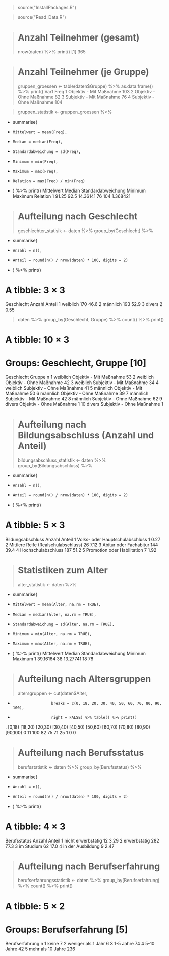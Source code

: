 
> source("InstallPackages.R")

> source("Read_Data.R")

> # Anzahl Teilnehmer (gesamt)
> nrow(daten) %>% print()
[1] 365

> # Anzahl Teilnehmer (je Gruppe)
> gruppen_groessen <- table(daten$Gruppe) %>% as.data.frame() %>% print()
                       Var1 Freq
1   Objektiv - Mit Maßnahme  103
2  Objektiv - Ohne Maßnahme   82
3  Subjektiv - Mit Maßnahme   76
4 Subjektiv - Ohne Maßnahme  104

> gruppen_statistik <- gruppen_groessen %>% 
+   summarise(
+     Mittelwert = mean(Freq),
+     Median = median(Freq),
+     Standardabweichung = sd(Freq),
+     Minimum = min(Freq),
+     Maximum = max(Freq),
+     Relation = max(Freq) / min(Freq)
+   ) %>% print()
  Mittelwert Median Standardabweichung Minimum Maximum Relation
1      91.25   92.5           14.36141      76     104 1.368421

> # Aufteilung nach Geschlecht
> geschlechter_statisik <- daten %>% group_by(Geschlecht) %>%
+   summarise(
+     Anzahl = n(),
+     Anteil = round(n() / nrow(daten) * 100, digits = 2)
+   ) %>% print()
# A tibble: 3 × 3
  Geschlecht Anzahl Anteil
  <fct>       <int>  <dbl>
1 weiblich      170  46.6 
2 männlich      193  52.9 
3 divers          2   0.55

> daten %>% group_by(Geschlecht, Gruppe) %>% count() %>% print()
# A tibble: 10 × 3
# Groups:   Geschlecht, Gruppe [10]
   Geschlecht Gruppe                        n
   <fct>      <chr>                     <int>
 1 weiblich   Objektiv - Mit Maßnahme      53
 2 weiblich   Objektiv - Ohne Maßnahme     42
 3 weiblich   Subjektiv - Mit Maßnahme     34
 4 weiblich   Subjektiv - Ohne Maßnahme    41
 5 männlich   Objektiv - Mit Maßnahme      50
 6 männlich   Objektiv - Ohne Maßnahme     39
 7 männlich   Subjektiv - Mit Maßnahme     42
 8 männlich   Subjektiv - Ohne Maßnahme    62
 9 divers     Objektiv - Ohne Maßnahme      1
10 divers     Subjektiv - Ohne Maßnahme     1

> # Aufteilung nach Bildungsabschluss (Anzahl und Anteil)
> bildungsabschluss_statistik <- daten %>% group_by(Bildungsabschluss) %>%
+   summarise(
+     Anzahl = n(),
+     Anteil = round(n() / nrow(daten) * 100, digits = 2)
+   ) %>% print()
# A tibble: 5 × 3
  Bildungsabschluss                   Anzahl Anteil
  <fct>                                <int>  <dbl>
1 Volks- oder Hauptschulabschluss          1   0.27
2 Mittlere Reife (Realschulabschluss)     26   7.12
3 Abitur oder Fachabitur                 144  39.4 
4 Hochschulabschluss                     187  51.2 
5 Promotion oder Habilitation              7   1.92

> # Statistiken zum Alter
> alter_statistik <- daten %>% 
+   summarise(
+     Mittelwert = mean(Alter, na.rm = TRUE),
+     Median = median(Alter, na.rm = TRUE),
+     Standardabweichung = sd(Alter, na.rm = TRUE),
+     Minimum = min(Alter, na.rm = TRUE),
+     Maximum = max(Alter, na.rm = TRUE),
+   ) %>% print()
  Mittelwert Median Standardabweichung Minimum Maximum
1   39.16164     38           13.27741      18      78

> # Aufteilung nach Altersgruppen
> altersgruppen <- cut(daten$Alter, 
+                      breaks = c(0, 18, 20, 30, 40, 50, 60, 70, 80, 90, 100), 
+                      right = FALSE) %>% table() %>% print()
.
  [0,18)  [18,20)  [20,30)  [30,40)  [40,50)  [50,60)  [60,70)  [70,80)  [80,90) [90,100) 
       0       11      100       82       75       71       25        1        0        0 

> # Aufteilung nach Berufsstatus
> berufsstatistik <- daten %>% group_by(Berufsstatus) %>% 
+   summarise(
+     Anzahl = n(),
+     Anteil = round(n() / nrow(daten) * 100, digits = 2)
+   ) %>% print()
# A tibble: 4 × 3
  Berufsstatus       Anzahl Anteil
  <fct>               <int>  <dbl>
1 nicht erwerbstätig     12   3.29
2 erwerbstätig          282  77.3 
3 im Studium             62  17.0 
4 in der Ausbildung       9   2.47

> # Aufteilung nach Berufserfahrung
> berufserfahrungsstatistik <- daten %>% group_by(Berufserfahrung) %>% count() %>% print()
# A tibble: 5 × 2
# Groups:   Berufserfahrung [5]
  Berufserfahrung        n
  <fct>              <int>
1 keine                  7
2 weniger als 1 Jahr     6
3 1-5 Jahre             74
4 5-10 Jahre            42
5 mehr als 10 Jahre    236

